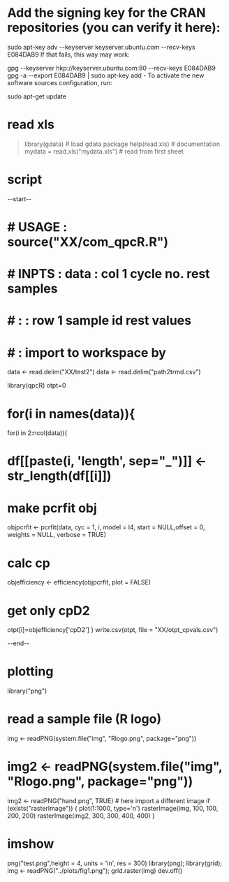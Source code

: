 # Add the signing key for the CRAN repositories (you can verify it here):

sudo apt-key adv --keyserver keyserver.ubuntu.com --recv-keys E084DAB9
If that fails, this way may work:

gpg --keyserver hkp://keyserver.ubuntu.com:80 --recv-keys E084DAB9
gpg -a --export E084DAB9 | sudo apt-key add -
To activate the new software sources configuration, run:

sudo apt-get update

# read xls

> library(gdata)                   # load gdata package 
> help(read.xls)                   # documentation 
> mydata = read.xls("mydata.xls")  # read from first sheet

# script

--start--

# # USAGE	:	source("XX/com_qpcR.R")
# # INPTS	:	data 	: col 1 cycle no. rest samples
# # 		:			: row 1 sample id rest values 
# # 		: import to workspace by 
data <- read.delim("XX/test2")
data <- read.delim("path2trmd.csv")

library(qpcR)
otpt=0
# for(i in names(data)){
for(i in 2:ncol(data)){
#  df[[paste(i, 'length', sep="_")]] <- str_length(df[[i]])
# make pcrfit obj
objpcrfit <- pcrfit(data, cyc = 1, i, model = l4, start = NULL,offset = 0, weights = NULL, verbose = TRUE)
# calc cp
objefficiency <- efficiency(objpcrfit, plot = FALSE)
# get only cpD2 
otpt[i]=objefficiency['cpD2']
}
write.csv(otpt, file = "XX/otpt_cpvals.csv")

--end--

# plotting

library("png")
# read a sample file (R logo)
img <- readPNG(system.file("img", "Rlogo.png", package="png"))
# img2 <- readPNG(system.file("img", "Rlogo.png", package="png"))
img2 <- readPNG("hand.png", TRUE) # here import a different image 
if (exists("rasterImage")) { 
  plot(1:1000, type='n')
  rasterImage(img, 100, 100, 200, 200)
  rasterImage(img2, 300, 300, 400, 400)
}

# imshow

png("test.png",height = 4, units = 'in', res = 300)
library(png); library(grid); img <- readPNG("../plots/fig1.png");  grid.raster(img)
dev.off()